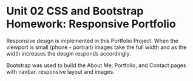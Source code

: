 # Unit 02 CSS and Bootstrap Homework: Responsive Portfolio

Responsive design is implemented in this Portfolio Project. When the viewport is small (phone - portrait) images take the full width and as the width increases the desgin responds accordingly.

Bootstrap was used to build the About Me, Portfolio, and Contact pages with navbar, responsive layout and images.

